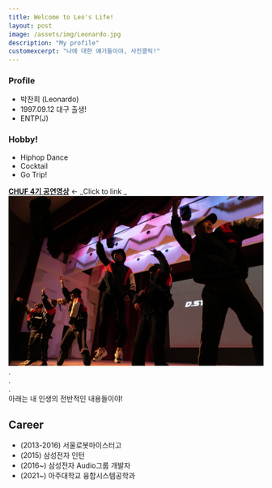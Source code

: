 ```yaml
---
title: Welcome to Leo's Life!
layout: post
image: /assets/img/Leonardo.jpg
description: "My profile"
customexcerpt: "나에 대한 얘기들이야, 사진클릭!"
---
```


### Profile
- 박찬희 (Leonardo)
- 1997.09.12 대구 출생!
- ENTP(J)

### Hobby!
- Hiphop Dance
- Cocktail
- Go Trip!

[**CHUF 4기 공연영상**](https://www.youtube.com/watch?v=SV-xumG8F1g"필수시청") ← _Click to link _
[![CHUF](/assets/img/CHUF4.jpg)](https://www.youtube.com/watch?v=SV-xumG8F1g)
.    
.    
.  
아래는 내 인생의 전반적인 내용들이야!


## Career
- (2013-2016) 서울로봇마이스터고
- (2015) 삼성전자 인턴
- (2016~) 삼성전자 Audio그룹 개발자
- (2021~) 아주대학교 융합시스템공학과

